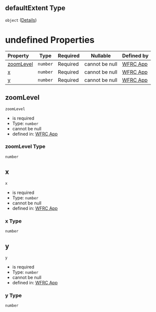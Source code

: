 ## defaultExtent Type

`object` ([Details](config-properties-defaultextent.md))

# undefined Properties

| Property                | Type     | Required | Nullable       | Defined by                                                                                                                                                                       |
| :---------------------- | -------- | -------- | -------------- | :------------------------------------------------------------------------------------------------------------------------------------------------------------------------------- |
| [zoomLevel](#zoomLevel) | `number` | Required | cannot be null | [WFRC App](config-properties-defaultextent-properties-zoomlevel.md "https&#x3A;//wfrc.org/wasatch-choice-map/config.schema.json#/properties/defaultExtent/properties/zoomLevel") |
| [x](#x)                 | `number` | Required | cannot be null | [WFRC App](config-properties-defaultextent-properties-x.md "https&#x3A;//wfrc.org/wasatch-choice-map/config.schema.json#/properties/defaultExtent/properties/x")                 |
| [y](#y)                 | `number` | Required | cannot be null | [WFRC App](config-properties-defaultextent-properties-y.md "https&#x3A;//wfrc.org/wasatch-choice-map/config.schema.json#/properties/defaultExtent/properties/y")                 |

## zoomLevel




`zoomLevel`

-   is required
-   Type: `number`
-   cannot be null
-   defined in: [WFRC App](config-properties-defaultextent-properties-zoomlevel.md "https&#x3A;//wfrc.org/wasatch-choice-map/config.schema.json#/properties/defaultExtent/properties/zoomLevel")

### zoomLevel Type

`number`

## x




`x`

-   is required
-   Type: `number`
-   cannot be null
-   defined in: [WFRC App](config-properties-defaultextent-properties-x.md "https&#x3A;//wfrc.org/wasatch-choice-map/config.schema.json#/properties/defaultExtent/properties/x")

### x Type

`number`

## y




`y`

-   is required
-   Type: `number`
-   cannot be null
-   defined in: [WFRC App](config-properties-defaultextent-properties-y.md "https&#x3A;//wfrc.org/wasatch-choice-map/config.schema.json#/properties/defaultExtent/properties/y")

### y Type

`number`

